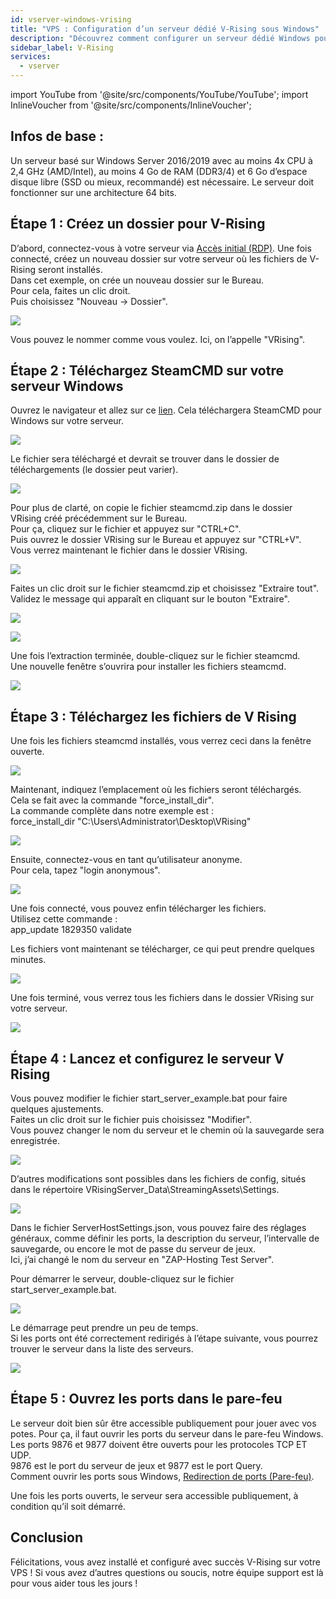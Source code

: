 ```yaml
---
id: vserver-windows-vrising
title: "VPS : Configuration d’un serveur dédié V-Rising sous Windows"
description: "Découvrez comment configurer un serveur dédié Windows pour V Rising afin d’optimiser les performances de jeu et assurer une location de serveurs fluide → En savoir plus maintenant"
sidebar_label: V-Rising
services:
  - vserver
---
```


import YouTube from '@site/src/components/YouTube/YouTube';
import InlineVoucher from '@site/src/components/InlineVoucher';

<YouTube videoId="to2ghqNpGLA" imageSrc="https://screensaver01.zap-hosting.com/index.php/s/qnEwRNpMmo3JzQq/preview" title="Comment configurer un serveur dédié Windows pour V RISING !" description="Vous comprenez mieux en voyant les choses en action ? On a ce qu’il vous faut ! Plongez dans notre vidéo qui vous explique tout. Que vous soyez pressé ou que vous préfériez apprendre de manière plus immersive !" />
<InlineVoucher />

## Infos de base :  
Un serveur basé sur Windows Server 2016/2019 avec au moins 4x CPU à 2,4 GHz (AMD/Intel), au moins 4 Go de RAM (DDR3/4) et 6 Go d’espace disque libre (SSD ou mieux, recommandé) est nécessaire. Le serveur doit fonctionner sur une architecture 64 bits.

## Étape 1 : Créez un dossier pour V-Rising

D’abord, connectez-vous à votre serveur via [Accès initial (RDP)](vserver-windows-userdp.md). Une fois connecté, créez un nouveau dossier sur votre serveur où les fichiers de V-Rising seront installés.  
Dans cet exemple, on crée un nouveau dossier sur le Bureau.  
Pour cela, faites un clic droit.  
Puis choisissez "Nouveau -> Dossier".

![](https://screensaver01.zap-hosting.com/index.php/s/wgf8ckdTgiQ9wAq/preview)

Vous pouvez le nommer comme vous voulez. Ici, on l’appelle "VRising".

## Étape 2 : Téléchargez SteamCMD sur votre serveur Windows

Ouvrez le navigateur et allez sur ce [lien](https://steamcdn-a.akamaihd.net/client/installer/steamcmd.zip). Cela téléchargera SteamCMD pour Windows sur votre serveur.

![](https://screensaver01.zap-hosting.com/index.php/s/7HE5smMXq6mEetw/preview)

Le fichier sera téléchargé et devrait se trouver dans le dossier de téléchargements (le dossier peut varier).

![](https://screensaver01.zap-hosting.com/index.php/s/eEsyPe9J8KWGRMs/preview)

Pour plus de clarté, on copie le fichier steamcmd.zip dans le dossier VRising créé précédemment sur le Bureau.  
Pour ça, cliquez sur le fichier et appuyez sur "CTRL+C".  
Puis ouvrez le dossier VRising sur le Bureau et appuyez sur "CTRL+V".  
Vous verrez maintenant le fichier dans le dossier VRising.

![](https://screensaver01.zap-hosting.com/index.php/s/rNCZB7NDYkqDxrm/preview)

Faites un clic droit sur le fichier steamcmd.zip et choisissez "Extraire tout". Validez le message qui apparaît en cliquant sur le bouton "Extraire".

![](https://screensaver01.zap-hosting.com/index.php/s/RSQReHkc3SYbzNS/preview)

![](https://screensaver01.zap-hosting.com/index.php/s/yaw87p2bcmFe9z6/preview)

Une fois l’extraction terminée, double-cliquez sur le fichier steamcmd.  
Une nouvelle fenêtre s’ouvrira pour installer les fichiers steamcmd.

![](https://screensaver01.zap-hosting.com/index.php/s/R7Xm4tSLfEBqboD/preview)

## Étape 3 : Téléchargez les fichiers de V Rising

Une fois les fichiers steamcmd installés, vous verrez ceci dans la fenêtre ouverte.

![](https://screensaver01.zap-hosting.com/index.php/s/DjaZjaqM8tFZzCj/preview)

Maintenant, indiquez l’emplacement où les fichiers seront téléchargés.  
Cela se fait avec la commande "force_install_dir".  
La commande complète dans notre exemple est :  
force_install_dir "C:\Users\Administrator\Desktop\VRising"

![](https://screensaver01.zap-hosting.com/index.php/s/EFdLWdJ5Ypym3Ym/preview)

Ensuite, connectez-vous en tant qu’utilisateur anonyme.  
Pour cela, tapez "login anonymous".

![](https://screensaver01.zap-hosting.com/index.php/s/SN8qqRPezLDEF3Q/preview)

Une fois connecté, vous pouvez enfin télécharger les fichiers.  
Utilisez cette commande :  
app_update 1829350 validate

Les fichiers vont maintenant se télécharger, ce qui peut prendre quelques minutes.

![](https://screensaver01.zap-hosting.com/index.php/s/S5cwykrPq6bYyrG/preview)

Une fois terminé, vous verrez tous les fichiers dans le dossier VRising sur votre serveur.

![](https://screensaver01.zap-hosting.com/index.php/s/8PwswWgB8BxwECL/preview)

## Étape 4 : Lancez et configurez le serveur V Rising

Vous pouvez modifier le fichier start_server_example.bat pour faire quelques ajustements.  
Faites un clic droit sur le fichier puis choisissez "Modifier".  
Vous pouvez changer le nom du serveur et le chemin où la sauvegarde sera enregistrée.

![](https://screensaver01.zap-hosting.com/index.php/s/PFDkyayBtSBoEFa/preview)

D’autres modifications sont possibles dans les fichiers de config, situés dans le répertoire VRisingServer_Data\StreamingAssets\Settings.

![](https://screensaver01.zap-hosting.com/index.php/s/jQWy34tbPTEtcc9/preview)

Dans le fichier ServerHostSettings.json, vous pouvez faire des réglages généraux, comme définir les ports, la description du serveur, l’intervalle de sauvegarde, ou encore le mot de passe du serveur de jeux.  
Ici, j’ai changé le nom du serveur en "ZAP-Hosting Test Server".

Pour démarrer le serveur, double-cliquez sur le fichier start_server_example.bat.

![](https://screensaver01.zap-hosting.com/index.php/s/nSqbQQb3pHXnWmZ/preview)

Le démarrage peut prendre un peu de temps.  
Si les ports ont été correctement redirigés à l’étape suivante, vous pourrez trouver le serveur dans la liste des serveurs.

![](https://screensaver01.zap-hosting.com/index.php/s/TajWHXtRCLEeRKf/preview)

## Étape 5 : Ouvrez les ports dans le pare-feu

Le serveur doit bien sûr être accessible publiquement pour jouer avec vos potes. Pour ça, il faut ouvrir les ports du serveur dans le pare-feu Windows.  
Les ports 9876 et 9877 doivent être ouverts pour les protocoles TCP ET UDP.  
9876 est le port du serveur de jeux et 9877 est le port Query.  
Comment ouvrir les ports sous Windows, [Redirection de ports (Pare-feu)](vserver-windows-port.md).

Une fois les ports ouverts, le serveur sera accessible publiquement, à condition qu’il soit démarré.

## Conclusion

Félicitations, vous avez installé et configuré avec succès V-Rising sur votre VPS ! Si vous avez d’autres questions ou soucis, notre équipe support est là pour vous aider tous les jours !

<InlineVoucher />